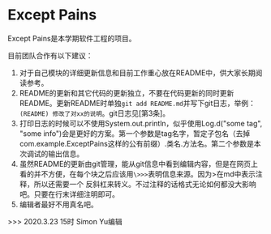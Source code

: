 # Except Pains

Except Pains是本学期软件工程的项目。

目前团队合作有以下建议：

1. 对于自己模块的详细更新信息和目前工作重心放在README中，供大家长期阅读参考。
2. README的更新和其它代码的更新独立，不要在代码更新的同时更新README。更新README时单独`git add README.md`并写下git日志，举例：`(README) 修改了对xx的说明`。git日志见[第3条]。
3. 打印日志的时候可以不使用System.out.println，似乎使用Log.d("some tag", "some info")会是更好的方案。第一个参数是tag名字，暂定子包名（去掉com.example.ExceptPains这样的公有前缀）.类名.方法名。第二个参数是本次调试的输出信息。
4. 虽然README的更新由git管理，能从git信息中看到编辑内容，但是在网页上看的并不方便，在每个块之后应该用`\>>>`表明信息来源。因为>在md中表示注释，所以还需要一个
反斜杠来转义。不过注释的话格式无论如何都没大影响吧。只要在行末详细注明即可。
5. 编辑者最好不用真名吧。

\>>> 2020.3.23 15时 Simon Yu编辑
